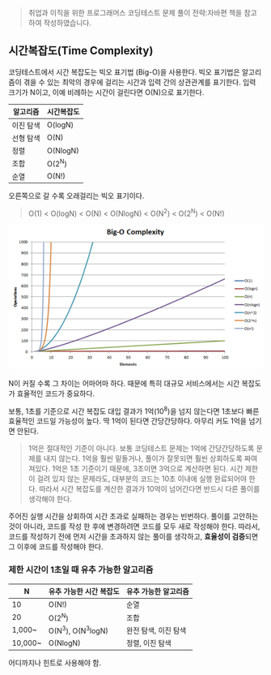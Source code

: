 > 취업과 이직을 위한 프로그래머스 코딩테스트 문제 풀이 전략:자바편 책을 참고하여 작성하였습니다.

## 시간복잡도(Time Complexity)

코딩테스트에서 시간 복잡도는 빅오 표기법 (Big-O)을 사용한다. 빅오 표기법은 알고리즘이 겪을 수 있는 최악의 경우에 걸리는 시간과 입력 간의 상관관계를 표기한다.
입력 크기가 N이고, 이예 비례하는 시간이 걸린다면 O(N)으로 표기한다.

| 알고리즘  | 시간복잡도            |
|-------|------------------|
| 이진 탐색 | O(logN)          |
| 선형 탐색 | O(N)             |
| 정렬    | O(NlogN)         |
| 조합    | O(2<sup>N</sup>) |
| 순열    | O(N!)            |

오른쪽으로 갈 수록 오래걸리는 빅오 표기이다.

> O(1) < O(logN) < O(N) < O(NlogN) < O(N<sup>2</sup>) < O(2<sup>N</sup>) < O(N!)

![img_1.png](img_1.png)

N이 커질 수록 그 차이는 어마어마 하다. 때문에 특히 대규모 서비스에서는 시간 복잡도가 효율적인 코드가 중요하다.

보통, 1초를 기준으로 시간 복잡도 대입 결과가 1억(10<sup>8</sup>)을 넘지 않는다면 1초보다 빠른 효율적인 코드일 가능성이 높다.
딱 1억이 된다면 간당간당하다. 아무리 커도 1억을 넘기면 안된다.

> 1억은 절대적인 기준이 아니다. 보통 코딩테스트 문제는 1억에 간당간당하도록 문제를 내지 않는다. 1억을 훨씬 밑돌거나, 풀이가 잘못되면 훨씬 상회하도록 짜여져있다.
> 1억은 1초 기준이기 때문에, 3초이면 3억으로 계산하면 된다.
> 시간 제한이 걸려 있지 않는 문제라도, 대부분의 코드는 10초 이내에 실행 완료되어야 한다. 따라서 시간 복잡도를 계산한 결과가 10억이 넘어간다면 반드시 다른 풀이를 생각해야 한다.

주어진 실행 시간을 상회하여 시간 초과로 실패하는 경우는 빈번하다. 풀이를 고안하는 것이 아니라, 코드를 작성 한 후에 변경하려면 코드를 모두 새로 작성해야 한다.
따라서, 코드를 작성하기 전에 먼저 시간을 초과하지 않는 풀이를 생각하고, **효율성이 검증**되면 그 이후에 코드를 작성해야 한다.


### 제한 시간이 1초일 때 유추 가능한 알고리즘
|N| 유추 가능한 시간 복잡도                          |유추 가능한 알고리즘|
|--|----------------------------------------|--|
|10| O(N!)                                  |순열|
|20| O(2<sup>N</sup>)                       |조합|
|1,000~| O(N<sup>3</sup>), O(N<sup>3</sup>logN) |완전 탐색, 이진 탐색
|10,000~| O(NlogN)                               |정렬, 이진 탐색|

어디까지나 힌트로 사용해야 함.
